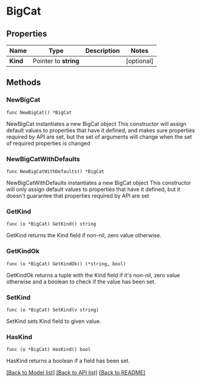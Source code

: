 # BigCat

## Properties

Name | Type | Description | Notes
------------ | ------------- | ------------- | -------------
**Kind** | Pointer to **string** |  | [optional] 

## Methods

### NewBigCat

`func NewBigCat() *BigCat`

NewBigCat instantiates a new BigCat object
This constructor will assign default values to properties that have it defined,
and makes sure properties required by API are set, but the set of arguments
will change when the set of required properties is changed

### NewBigCatWithDefaults

`func NewBigCatWithDefaults() *BigCat`

NewBigCatWithDefaults instantiates a new BigCat object
This constructor will only assign default values to properties that have it defined,
but it doesn't guarantee that properties required by API are set

### GetKind

`func (o *BigCat) GetKind() string`

GetKind returns the Kind field if non-nil, zero value otherwise.

### GetKindOk

`func (o *BigCat) GetKindOk() (*string, bool)`

GetKindOk returns a tuple with the Kind field if it's non-nil, zero value otherwise
and a boolean to check if the value has been set.

### SetKind

`func (o *BigCat) SetKind(v string)`

SetKind sets Kind field to given value.

### HasKind

`func (o *BigCat) HasKind() bool`

HasKind returns a boolean if a field has been set.


[[Back to Model list]](../README.md#documentation-for-models) [[Back to API list]](../README.md#documentation-for-api-endpoints) [[Back to README]](../README.md)


